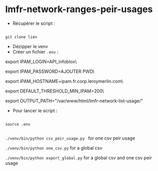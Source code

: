 # lmfr-network-ranges-peir-usages

- Récupérer le script :

<code>
git clone lien
</code>

- Dézipper le venv
- Créer un fichier <code>.env</code> :


export IPAM_LOGIN=API_infoblox\

export IPAM_PASSWORD=AJOUTER PWD\

export IPAM_HOSTNAME=ipam.fr.corp.leroymerlin.com\


export DEFAULT_THRESHOLD_MIN_IPAM=200\

export OUTPUT_PATH="/var/www/html/lmfr-network-list-usage/"


- Pour lancer le script :

<code>
source .env

./venv/bin/python csv_peir_usage.py </code> for one csv peir usage

<code>./venv/bin/python one_csv.py</code> for a global csv

<code>./venv/bin/python export_global.py</code> for a global csv and one csv peir usage
